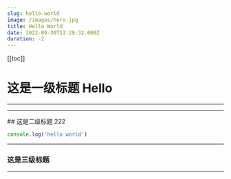 ```yaml
---
slug: hello-world
image: /images/hero.jpg
title: Hello World
date: 2022-09-30T13:29:32.000Z
duration: -2
---
```


[[toc]]


<a name="6781cf93"></a>
# 这是一级标题 Hello

---

<hr class="!my-50" />
<a name="ea3ad274"></a>
## 这是二级标题 222

```javascript
console.log('hello world')
```

---


<a name="fc3b7b80"></a>
### 这是三级标题

---

